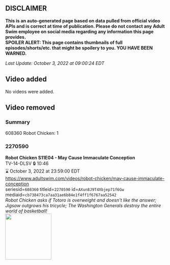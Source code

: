 ## DISCLAIMER
**This is an auto-generated page based on data pulled from official video APIs and is correct at time of publication. Please do not contact any Adult Swim employee on social media regarding any information this page provides.**  
**SPOILER ALERT: This page contains thumbnails of full episodes/shorts/etc. that might be spoilery to you. YOU HAVE BEEN WARNED.**  

_Last Update: October 3, 2022 at 09:00:24 EDT_
## Video added
No videos were added.  
## Video removed
### Summary
608360 Robot Chicken: 1  
### 2270590
**Robot Chicken S11E04 - May Cause Immaculate Conception**  
TV-14-DLSV 🔒 10:46  
⌛ October 3, 2022 at 23:59:00 EDT  
https://www.adultswim.com/videos/robot-chicken/may-cause-immaculate-conception  
seriesid=`608360` titleid=`2270590` id=`AXun8J9T4Xbjep71f6Gw` mediaid=`cb738473ca7aa31ae6b84e1f4ff1f6767aa52542`  
_Robot Chicken asks if Totoro is overweight and doesn't like the answer; Jigsaw outgrows his tricycle; The Washington Generals destroy the entire world of basketball!_  
<a href="https://media.cdn.adultswim.com/uploads/20210902/thumbnails/2_21921515581-RobotChicken_1103_MayCauseImmaculateConception.png"><img src="https://media.cdn.adultswim.com/uploads/20210902/thumbnails/2_21921515581-RobotChicken_1103_MayCauseImmaculateConception.png" height="144px" /></a>
